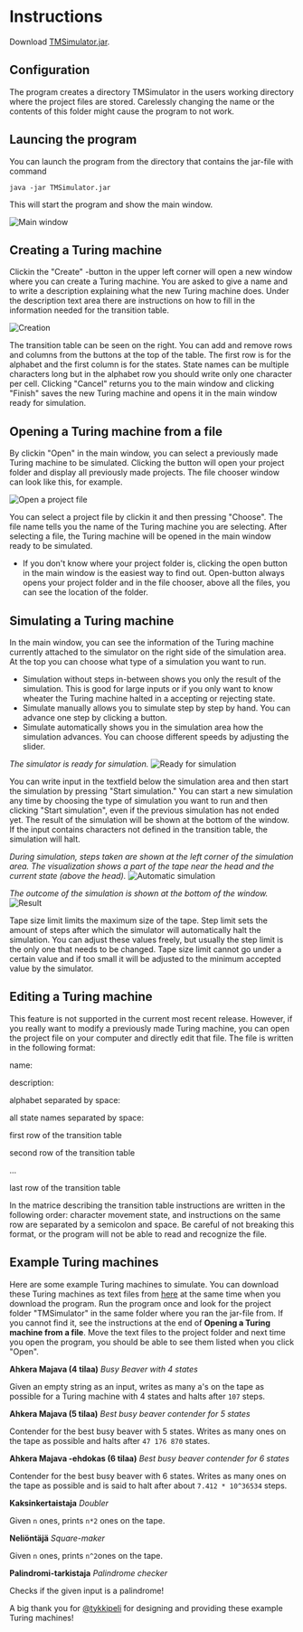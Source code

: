 # Instructions
Download [TMSimulator.jar](https://github.com/pinjaw/ot-harjoitustyo/releases).
## Configuration
The program creates a directory TMSimulator in the users working directory where the project files are stored. Carelessly changing the name or the contents of this folder might cause the program to not work.
## Launcing the program
You can launch the program from the directory that contains the jar-file with command
```
java -jar TMSimulator.jar
```
This will start the program and show the main window.

![Main window](https://github.com/pinjaw/ot-harjoitustyo/blob/master/Documentation/Pictures/mainwindow.png)

## Creating a Turing machine
Clickin the "Create" -button in the upper left corner will open a new window where you can create a Turing machine. You are asked to give a name and to write a description explaining what the new Turing machine does. Under the description text area there are instructions on how to fill in the information needed for the transition table.

![Creation](https://github.com/pinjaw/ot-harjoitustyo/blob/master/Documentation/Pictures/creation.png)

The transition table can be seen on the right. You can add and remove rows and columns from the buttons at the top of the table. The first row is for the alphabet and the first column is for the states. State names can be multiple characters long but in the alphabet row you should write only one character per cell.
Clicking "Cancel" returns you to the main window and clicking "Finish" saves the new Turing machine and opens it in the main window ready for simulation.
## Opening a Turing machine from a file
By clickin "Open" in the main window, you can select a previously made Turing machine to be simulated. Clicking the button will open your project folder and display all previously made projects. The file chooser window can look like this, for example.

![Open a project file](https://github.com/pinjaw/ot-harjoitustyo/blob/master/Documentation/Pictures/open.png)

You can select a project file by clickin it and then pressing "Choose". The file name tells you the name of the Turing machine you are selecting. After selecting a file, the Turing machine will be opened in the main window ready to be simulated.
* If you don't know where your project folder is, clicking the open button in the main window is the easiest way to find out. Open-button always opens your project folder and in the file chooser, above all the files, you can see the location of the folder.
## Simulating a Turing machine
In the main window, you can see the information of the Turing machine currently attached to the simulator on the right side of the simulation area. At the top you can choose what type of a simulation you want to run. 
* Simulation without steps in-between shows you only the result of the simulation. This is good for large inputs or if you only want to know wheater the Turing machine halted in a accepting or rejecting state.
* Simulate manually allows you to simulate step by step by hand. You can advance one step by clicking a button.
* Simulate automatically shows you in the simulation area how the simulation advances. You can choose different speeds by adjusting the slider.

*The simulator is ready for simulation.*
![Ready for simulation](https://github.com/pinjaw/ot-harjoitustyo/blob/master/Documentation/Pictures/simulator.png)

You can write input in the textfield below the simulation area and then start the simulation by pressing "Start simulation." You can start a new simulation any time by choosing the type of simulation you want to run and then clicking "Start simulation", even if the previous simulation has not ended yet. The result of the simulation will be shown at the bottom of the window. If the input contains characters not defined in the transition table, the simulation will halt.

*During simulation, steps taken are shown at the left corner of the simulation area. The visualization shows a part of the tape near the head and the current state (above the head).*
![Automatic simulation](https://github.com/pinjaw/ot-harjoitustyo/blob/master/Documentation/Pictures/simulating.png)

*The outcome of the simulation is shown at the bottom of the window.*
![Result](https://github.com/pinjaw/ot-harjoitustyo/blob/master/Documentation/Pictures/accepted.png)

Tape size limit limits the maximum size of the tape. Step limit sets the amount of steps after which the simulator will automatically halt the simulation. You can adjust these values freely, but usually the step limit is the only one that needs to be changed. Tape size limit cannot go under a certain value and if too small it will be adjusted to the minimum accepted value by the simulator.
## Editing a Turing machine
This feature is not supported in the current most recent release. However, if you really want to modify a previously made Turing machine, you can open the project file on your computer and directly edit that file. The file is written in the following format:

name:

description:

alphabet separated by space:

all state names separated by space:

first row of the transition table

second row of the transition table

...

last row of the transition table

In the matrice describing the transition table instructions are written in the following order: character movement state, and instructions on the same row are separated by a semicolon and space.
Be careful of not breaking this format, or the program will not be able to read and recognize the file.
## Example Turing machines
Here are some example Turing machines to simulate. You can download these Turing machines as text files from [here](https://github.com/pinjaw/ot-harjoitustyo/releases) at the same time when you download the program. Run the program once and look for the project folder "TMSimulator" in the same folder where you ran the jar-file from. If you cannot find it, see the instructions at the end of **Opening a Turing machine from a file**.
Move the text files to the project folder and next time you open the program, you should be able to see them listed when you click "Open".

**Ahkera Majava (4 tilaa)** *Busy Beaver with 4 states*

Given an empty string as an input, writes as many a's on the tape as possible for a Turing machine with 4 states and halts after `107` steps.

**Ahkera Majava (5 tilaa)** *Best busy beaver contender for 5 states*

Contender for the best busy beaver with 5 states. Writes as many ones on the tape as possible and halts after `47 176 870` states.

**Ahkera Majava -ehdokas (6 tilaa)** *Best busy beaver contender for 6 states*

Contender for the best busy beaver with 6 states. Writes as many ones on the tape as possible and is said to halt after about `7.412 * 10^36534` steps.

**Kaksinkertaistaja** *Doubler*

Given `n` ones, prints `n*2` ones on the tape.

**Neliöntäjä** *Square-maker*

Given `n` ones, prints `n^2`ones on the tape.

**Palindromi-tarkistaja** *Palindrome checker*

Checks if the given input is a palindrome!

A big thank you for [@tykkipeli](https://github.com/tykkipeli) for designing and providing these example Turing machines!
